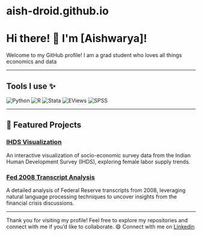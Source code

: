 # aish-droid.github.io
# Hi there! 👋 I'm [Aishwarya]!

Welcome to my GitHub profile! I am a grad student who loves all things economics and data

---

## Tools I use ✨
![Python](https://img.shields.io/badge/Python-3776AB?style=for-the-badge&logo=python&logoColor=white)
![R](https://img.shields.io/badge/R-276DC3?style=for-the-badge&logo=r&logoColor=white)
![Stata](https://img.shields.io/badge/Stata-1F91CF?style=for-the-badge&logo=stata&logoColor=white)
![EViews](https://img.shields.io/badge/EViews-003366?style=for-the-badge&logo=eviews&logoColor=white)
![SPSS](https://img.shields.io/badge/SPSS-FF9900?style=for-the-badge&logo=spss&logoColor=white)

---

## 🌟 Featured Projects

### [IHDS Visualization](link-to-ihds-project)
An interactive visualization of socio-economic survey data from the Indian Human Development Survey (IHDS), exploring female labor supply trends.

### [Fed 2008 Transcript Analysis](link-to-fed-transcript-project)
A detailed analysis of Federal Reserve transcripts from 2008, leveraging natural language processing techniques to uncover insights from the financial crisis discussions.

---

Thank you for visiting my profile! Feel free to explore my repositories and connect with me if you’d like to collaborate. 😄
Connect with me on [Linkedin](https://www.linkedin.com/in/aishwarya-venkat-/)
